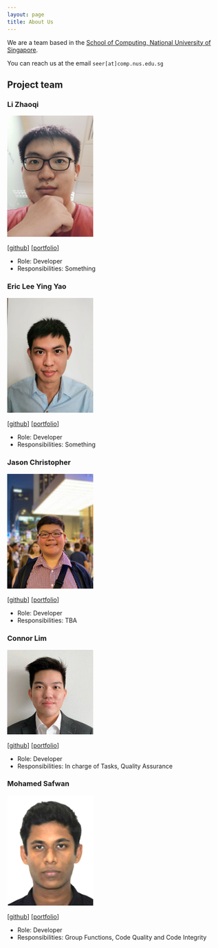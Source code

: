 ```yaml
---
layout: page
title: About Us
---
```


We are a team based in the [School of Computing, National University of Singapore](http://www.comp.nus.edu.sg).

You can reach us at the email `seer[at]comp.nus.edu.sg`

## Project team

### Li Zhaoqi

<img src="images/eclipse-dominator.png" width="200px">

[[github](https://github.com/Eclipse-Dominator)]
[[portfolio](team/eclipse-dominator.md)]

- Role: Developer
- Responsibilities: Something

### Eric Lee Ying Yao

<img src="images/autumn-sonata.png" width="200px">

[[github](http://github.com/autumn-sonata)]
[[portfolio](team/autumn-sonata.md)]

- Role: Developer
- Responsibilities: Something

### Jason Christopher

<img src="images/jasonchristopher21.png" width="200px">

[[github](http://github.com/jasonchristopher21)]
[[portfolio](team/jasonchristopher21.md)]

- Role: Developer
- Responsibilities: TBA

### Connor Lim

<img src="images/connlim.png" width="200px">

[[github](https://github.com/connlim)]
[[portfolio](team/connlim.md)]

- Role: Developer
- Responsibilities: In charge of Tasks, Quality Assurance

### Mohamed Safwan

<img src="images/mohamedsaf1.png" width="200px">

[[github](http://github.com/mohamedsaf1)]
[[portfolio](team/mohamedsaf1.md)]

- Role: Developer
- Responsibilities: Group Functions, Code Quality and Code Integrity
